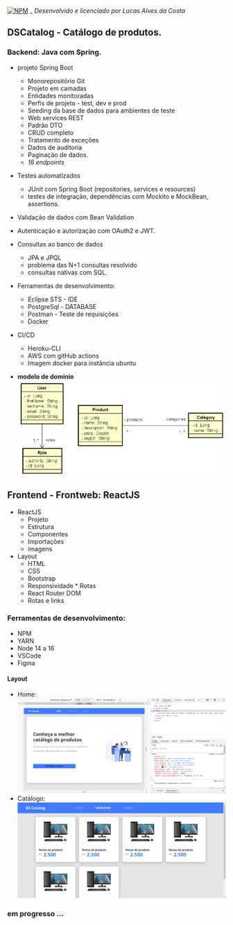  [![NPM](https://img.shields.io/npm/l/react)](https://github.com/LucasAlvesDaCosta/dsCatalog-project/blob/main/LICENSE) _ *Desenvolvido e licenciado por Lucas Alves da Costa*

## DSCatalog - Catálogo de produtos.
### Backend: Java com Spring.
* projeto Spring Boot 
  - Monorepositório Git 
  - Projeto em camadas 
  - Entidades monitoradas
  - Perfis de projeto - test, dev e prod
  - Seeding da base de dados para ambientes de teste
  - Web services REST 
  - Padrão DTO 
  - CRUD completo 
  - Tratamento de exceções 
  - Dados de auditoria
  - Paginação de dados. 
   - *16 endpoints*
* Testes automatizados 
  - JUnit com Spring Boot (repositories, services e resources) 
  - testes de integração, dependências com Mockito e MockBean, assertions.
* Validação de dados com Bean Validation
* Autenticação e autorização com OAuth2 e JWT.
* Consultas ao banco de dados 
  - JPA e JPQL 
  - problema das N+1 consultas resolvido 
  - consultas nativas com SQL.
 
* Ferramentas de desenvolvimento:
  - Eclipse STS - IDE
  - PostgreSql - DATABASE
  - Postman - Teste de requisições
  - Docker
* CI/CD
  - Heroku-CLI 
  - AWS com gitHub actions
  - Imagem docker para instância ubuntu

* **modelo de dominio**
![model](https://raw.githubusercontent.com/LucasAlvesDaCosta/imagens/main/dscatalog.png)

## Frontend - Frontweb: ReactJS
  * ReactJS
    - Projeto
    - Estrutura
    - Componentes
    - Importações
    - imagens
   * Layout
     - HTML
     - CSS
     - Bootstrap
     - Responsividade
    * Rotas
      - React Router DOM
      - Rotas e links
  ### Ferramentas de desenvolvimento:
   * NPM
   * YARN
   * Node 14 a 16
   * VSCode
   * Figma
   
#### Layout
* Home:
![model](https://raw.githubusercontent.com/LucasAlvesDaCosta/imagens/main/dscatalog-home.png)
* Catálogo:
![model](https://raw.githubusercontent.com/LucasAlvesDaCosta/imagens/main/dscatalog-catalogo.png)

### em progresso ...
